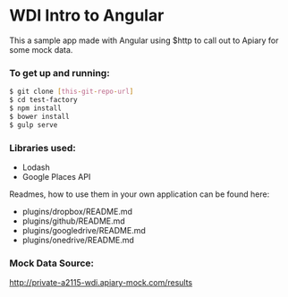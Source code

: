 # WDI Intro to Angular

This a sample app made with Angular using $http to call out to Apiary for some mock data.

### To get up and running:

```sh
$ git clone [this-git-repo-url]
$ cd test-factory
$ npm install
$ bower install
$ gulp serve
```

### Libraries used:

* Lodash
* Google Places API


Readmes, how to use them in your own application can be found here:

* plugins/dropbox/README.md
* plugins/github/README.md
* plugins/googledrive/README.md
* plugins/onedrive/README.md

### Mock Data Source:

http://private-a2115-wdi.apiary-mock.com/results
